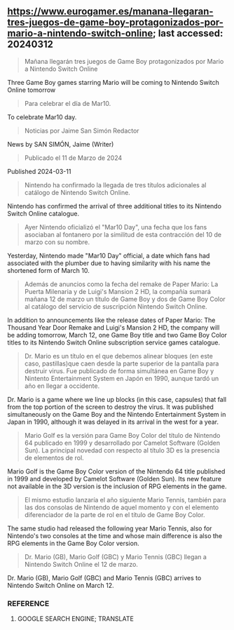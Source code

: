 ## https://www.eurogamer.es/manana-llegaran-tres-juegos-de-game-boy-protagonizados-por-mario-a-nintendo-switch-online; last accessed: 20240312

> Mañana llegarán tres juegos de Game Boy protagonizados por Mario a Nintendo Switch Online

Three Game Boy games starring Mario will be coming to Nintendo Switch Online tomorrow

> Para celebrar el día de Mar10.

To celebrate Mar10 day.

> Noticias por Jaime San Simón Redactor

News by SAN SIMÓN, Jaime (Writer)

> Publicado el 11 de Marzo de 2024

Published 2024-03-11

> Nintendo ha confirmado la llegada de tres títulos adicionales al catálogo de Nintendo Switch Online.

Nintendo has confirmed the arrival of three additional titles to its Nintendo Switch Online catalogue.

> Ayer Nintendo oficializó el "Mar10 Day", una fecha que los fans asociaban al fontanero por la similitud de esta contracción del 10 de marzo con su nombre.

Yesterday, Nintendo made "Mar10 Day" official, a date which fans had associated with the plumber due to having similarity with his name the shortened form of March 10.

> Además de anuncios como la fecha del remake de Paper Mario: La Puerta Milenaria y de Luigi's Mansion 2 HD, la compañía sumará mañana 12 de marzo un título de Game Boy y dos de Game Boy Color al catálogo del servicio de suscripción Nintendo Switch Online. 

In addition to announcements like the release dates of Paper Mario: The Thousand Year Door Remake and Luigi's Mansion 2 HD, the company will be adding tomorrow, March 12, one Game Boy title and two Game Boy Color titles to its Nintendo Switch Online subscription service games catalogue.

> Dr. Mario es un título en el que debemos alinear bloques (en este caso, pastillas)que caen desde la parte superior de la pantalla para destruir virus. Fue publicado de forma simultánea en Game Boy y Nintento Entertainment System en Japón en 1990, aunque tardó un año en llegar a occidente.

Dr. Mario is a game where we line up blocks (in this case, capsules) that fall from the top portion of the screen to destroy the virus. It was published simultaneously on the Game Boy and the Nintendo Entertainment System in Japan in 1990, although it was delayed in its arrival in the west for a year.

> Mario Golf es la versión para Game Boy Color del título de Nintendo 64 publicado en 1999 y desarrollado por Camelot Software (Golden Sun). La principal novedad con respecto al título 3D es la presencia de elementos de rol.

Mario Golf is the Game Boy Color version of the Nintendo 64 title published in 1999 and developed by Camelot Software (Golden Sun). Its new feature not available in the 3D version is the inclusion of RPG elements in the game.

> El mismo estudio lanzaría el año siguiente Mario Tennis, también para las dos consolas de Nintendo de aquel momento y con el elemento diferenciador de la parte de rol en el título de Game Boy Color.

The same studio had released the following year Mario Tennis, also for Nintendo's two consoles at the time and whose main difference is also the RPG elements in the Game Boy Color version.

> Dr. Mario (GB), Mario Golf (GBC) y Mario Tennis (GBC) llegan a Nintendo Switch Online el 12 de marzo.

Dr. Mario (GB), Mario Golf (GBC) and Mario Tennis (GBC) arrives to Nintendo Switch Online on March 12.

### REFERENCE

1) GOOGLE SEARCH ENGINE; TRANSLATE
